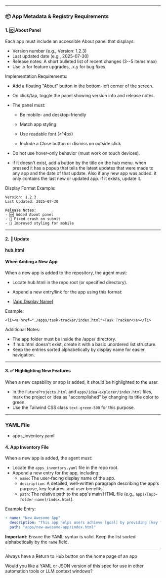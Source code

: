 

* * *

### 📦 App Metadata & Registry Requirements

  

#### 1. 🆔 About Panel

  

Each app must include an accessible About panel that displays:

- Version number (e.g., Version: 1.2.3)
- Last updated date (e.g., 2025-07-30)
- Release notes: A short bulleted list of recent changes (3--5 items max)
- Use .x for feature upgrades, .x.y for bug fixes. 
  

Implementation Requirements:

- Add a floating "About" button in the bottom-left corner of the screen.
- On click/tap, toggle the panel showing version info and release notes.
- The panel must:

    - Be mobile- and desktop-friendly

    - Match app styling

    - Use readable font (≥14px)

    - Include a Close button or dismiss on outside click
- Do not use hover-only behavior (must work on touch devices).

- if it doesn't exist, add a button by the title on the hub menu. when pressed it has a popup that tells the latest updates that were made to any app and the date of that update. Also if any new app was added. it only contains the last new or updated app. if it exists, update it. 

Display Format Example:
    
    
    Version: 1.2.3  
    Last Updated: 2025-07-30
    
    Release Notes:
    - 🆕 Added About panel
    - 🐛 Fixed crash on submit
    - 💄 Improved styling for mobile
* * *

#### 2. 🧭 Update

#### hub.html

####  When Adding a New App

  

When a new app is added to the repository, the agent must:

- Locate hub.html in the repo root (or specified directory).
- Append a new entry/link for the app using this format:
    
    
    <li><a href="./apps/[app-folder-name]/index.html">[App Display Name]</a></li>

Example:
    
    
    <li><a href="./apps/task-tracker/index.html">Task Tracker</a></li>

Additional Notes:

- The app folder must be inside the /apps/ directory.
- If hub.html doesn't exist, create it with a basic unordered list structure.
- Keep the entries sorted alphabetically by display name for easier navigation.
* * *

#### 3. ✅ Highlighting New Features

When a new capability or app is added, it should be highlighted to the user.

- In the `FutureProjects.html` and `apps/idea-explorer/index.html` files, mark the project or idea as "accomplished" by changing its title color to green.
- Use the Tailwind CSS class `text-green-500` for this purpose.

* * *

### YAML File

- apps_inventory.yaml

#### 4. App Inventory File

When a new app is added, the agent must:

- Locate the `apps_inventory.yaml` file in the repo root.
- Append a new entry for the app, including:
    - `name`: The user-facing display name of the app.
    - `description`: A detailed, well-written paragraph describing the app's purpose, key features, and user benefits.
    - `path`: The relative path to the app's main HTML file (e.g., `apps/[app-folder-name]/index.html`).

Example Entry:

```yaml
- name: "New Awesome App"
  description: "This app helps users achieve [goal] by providing [key feature 1] and [key feature 2]. It is designed for [target audience] and solves the problem of [problem solved]."
  path: "apps/new-awesome-app/index.html"
```

**Important:** Ensure the YAML syntax is valid. Keep the list sorted alphabetically by the `name` field.

* * *

Always have a Return to Hub button on the home page of an app

Would you like a YAML or JSON version of this spec for use in other automation tools or LLM context windows?
